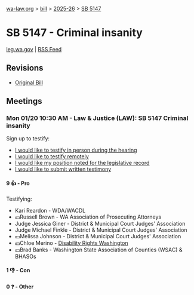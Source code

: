 [wa-law.org](/) > [bill](/bill/) > [2025-26](/bill/2025-26/) > [SB 5147](/bill/2025-26/sb/5147/)

# SB 5147 - Criminal insanity
[leg.wa.gov](https://app.leg.wa.gov/billsummary?BillNumber=5147&Year=2025&Initiative=false) | [RSS Feed](./rss.xml)

## Revisions
* [Original Bill](1/)

## Meetings
### Mon 01/20 10:30 AM - Law & Justice (LAW): SB 5147 Criminal insanity
Sign up to testify:
* [I would like to testify in person during the hearing](https://app.leg.wa.gov/csi/Testifier/Add?chamber=House&mId=32464&aId=161500&caId=24793&tId=1)
* [I would like to testify remotely](https://app.leg.wa.gov/csi/Testifier/Add?chamber=House&mId=32464&aId=161500&caId=24793&tId=2)
* [I would like my position noted for the legislative record](https://app.leg.wa.gov/csi/Testifier/Add?chamber=House&mId=32464&aId=161500&caId=24793&tId=3)
* [I would like to submit written testimony](https://app.leg.wa.gov/csi/Testifier/Add?chamber=House&mId=32464&aId=161500&caId=24793&tId=4)

#### 9 👍 - Pro
Testifying:
* Kari Reardon - WDA/WACDL
* 💵Russell Brown - WA Association of Prosecuting Attorneys
* Judge Jessica Giner - District & Municipal Court Judges' Association
* Judge Michael Finkle - District & Municipal Court Judges' Association
* 💵Melissa Johnson - District & Municipal Court Judges' Association
* 💵Chloe Merino - [Disability Rights Washington](/org/disability_rights_washington/)
* 💵Brad Banks - Washington State Association of Counties (WSAC) & BHASOs

#### 1 👎 - Con

#### 0 ❓ - Other
